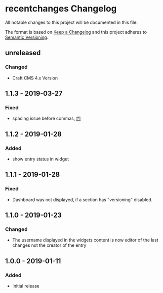 # recentchanges Changelog

All notable changes to this project will be documented in this file.

The format is based on [Keep a Changelog](http://keepachangelog.com/) and this project adheres to [Semantic Versioning](http://semver.org/).

## unreleased
### Changed
 - Craft CMS 4.x Version

## 1.1.3 - 2019-03-27
### Fixed
 - spacing issue before commas, [#1](https://github.com/vardump-de/recentchanges/pull/1)

## 1.1.2 - 2019-01-28
### Added
- show entry status in widget

## 1.1.1 - 2019-01-28
### Fixed 
- Dashboard was not displayed, if a section has "versioning" disabled.

## 1.1.0 - 2019-01-23
### Changed
- The username displayed in the widgets content is now editor of the last changes not the creator of the entry

## 1.0.0 - 2019-01-11
### Added
- Initial release
